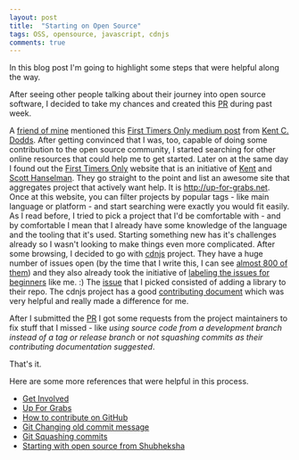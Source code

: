 ```yaml
---
layout: post
title:  "Starting on Open Source"
tags: OSS, opensource, javascript, cdnjs
comments: true
---
```


In this blog post I'm going to highlight some steps that were helpful along the way. <!--more-->

After seeing other people talking about their journey into open source software, I decided to take my chances and created this [PR](https://github.com/cdnjs/cdnjs/pull/11583) during past week.

A [friend of mine](https://twitter.com/freethejazz) mentioned this [First Timers Only medium post](https://medium.com/@kentcdodds/first-timers-only-78281ea47455) from [Kent C. Dodds](https://medium.com/@kentcdodds). After getting convinced that I was, too, capable of doing some contribution to the open source community, I started searching for other online resources that could help me to get started.
Later on at the same day I found out the [First Timers Only](http://www.firsttimersonly.com/) website that is an initiative of [Kent](https://twitter.com/kentcdodds) and [Scott Hanselman](https://github.com/shanselman). They go straight to the point and list an awesome site that aggregates project that actively want help. It is http://up-for-grabs.net. Once at this website, you can filter projects by popular tags - like main language or platform - and start searching were exactly you would fit easily. As I read before, I tried to pick a project that I'd be comfortable with - and by comfortable I mean that I already have some knowledge of the language and the tooling that it's used. Starting something new has it's challenges already so I wasn't looking to make things even more complicated.
After some browsing, I decided to go with [cdnjs](https://github.com/cdnjs/cdnjs) project. They have a huge number of issues open (by the time that I write this, I can see [almost 800 of them](https://github.com/cdnjs/cdnjs/issues)) and they also already took the initiative of [labeling the issues for beginners](https://github.com/cdnjs/cdnjs/issues?q=is%3Aopen+is%3Aissue+label%3ABEGINNER) like me. :)
The [issue](https://github.com/cdnjs/cdnjs/issues/11474) that I picked consisted of adding a library to their repo. The cdnjs project has a good [contributing document](https://github.com/cdnjs/cdnjs/blob/master/CONTRIBUTING.md) which was very helpful and really made a difference for me.

After I submitted the [PR](https://github.com/cdnjs/cdnjs/pull/11583) I got some requests from the project maintainers to fix stuff that I missed - like *using source code from a development branch instead of a tag or release branch* or *not squashing commits as their contributing documentation suggested*.

That's it.

Here are some more references that were helpful in this process.

- [Get Involved](http://getinvolved.hanselman.com/)
- [Up For Grabs](http://up-for-grabs.net/)
- [How to contribute on GitHub](https://egghead.io/courses/how-to-contribute-to-an-open-source-project-on-github)
- [Git Changing old commit message](https://help.github.com/articles/changing-a-commit-message/)
- [Git Squashing commits](http://gitready.com/advanced/2009/02/10/squashing-commits-with-rebase.html)
- [Starting with open source from Shubheksha](https://medium.freecodecamp.org/a-beginners-very-bumpy-journey-through-the-world-of-open-source-4d108d540b39)
